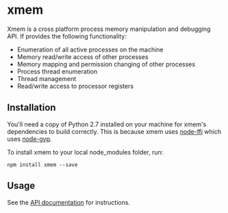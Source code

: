 # xmem

Xmem is a cross platform process memory manipulation and debugging API.  If provides the following functionality:

- Enumeration of all active processes on the machine  
- Memory read/write access of other processes  
- Memory mapping and permission changing of other processes  
- Process thread enumeration
- Thread management
- Read/write access to processor registers

## Installation

You'll need a copy of Python 2.7 installed on your machine for xmem's dependencies to build correctly.  This is because xmem uses [node-ffi](https://github.com/node-ffi/node-ffi) which uses [node-gyp](https://github.com/nodejs/node-gyp).  
  
To install xmem to your local node_modules folder, run:

```
npm install xmem --save
```

## Usage

See the [API documentation](https://jdfreder.github.io/xmem) for instructions.
